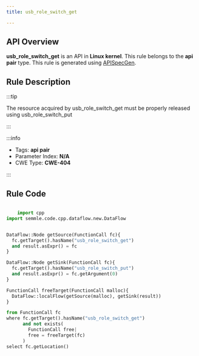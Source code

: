 ```yaml
---
title: usb_role_switch_get

---
```



## API Overview
**usb_role_switch_get** is an API in **Linux kernel**. This rule belongs to the **api pair** type. This rule is generated using [APISpecGen](../../tools/APISpecGen).
## Rule Description

:::tip

The resource acquired by usb_role_switch_get must be properly released using usb_role_switch_put

:::

:::info

- Tags: **api pair**
- Parameter Index: **N/A**
- CWE Type: **CWE-404**

:::

## Rule Code
```python

    import cpp
import semmle.code.cpp.dataflow.new.DataFlow


DataFlow::Node getSource(FunctionCall fc){
  fc.getTarget().hasName("usb_role_switch_get")
  and result.asExpr() = fc
}

DataFlow::Node getSink(FunctionCall fc){
  fc.getTarget().hasName("usb_role_switch_put")
  and result.asExpr() = fc.getArgument(0)
}

FunctionCall freeTarget(FunctionCall malloc){
  DataFlow::localFlow(getSource(malloc), getSink(result))
}

from FunctionCall fc
where fc.getTarget().hasName("usb_role_switch_get")
      and not exists(
        FunctionCall free| 
        free = freeTarget(fc)
      )
select fc.getLocation()

    
```